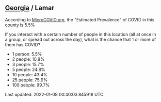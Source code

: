 
## [Georgia](/united-states/georgia) / Lamar

According to [MicroCOVID.org](http://microcovid.org),
the "Estimated Prevalence" of COVID in this county is 5.5%

If you interact with a certain number of people in this location
(all at once in a group, or spread out across the day), what is the chance that
1 or more of them has COVID?

- 1 person: 5.5%
- 2 people: 10.8%
- 3 people: 15.7%
- 5 people: 24.8%
- 10 people: 43.4%
- 25 people: 75.9%
- 100 people: 99.7%

Last updated: 2022-01-08 00:40:03.845918 UTC
